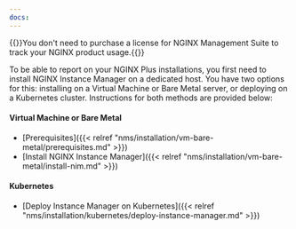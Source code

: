 ```yaml
---
docs:
---
```


{{<note>}}You don't need to purchase a license for NGINX Management Suite to track your NGINX product usage.{{</note>}}

To be able to report on your NGINX Plus installations, you first need to install NGINX Instance Manager on a dedicated host. You have two options for this: installing on a Virtual Machine or Bare Metal server, or deploying on a Kubernetes cluster. Instructions for both methods are provided below:

#### Virtual Machine or Bare Metal

- [Prerequisites]({{< relref "nms/installation/vm-bare-metal/prerequisites.md" >}})
- [Install NGINX Instance Manager]({{< relref "nms/installation/vm-bare-metal/install-nim.md" >}})

#### Kubernetes

- [Deploy Instance Manager on Kubernetes]({{< relref "nms/installation/kubernetes/deploy-instance-manager.md" >}})
